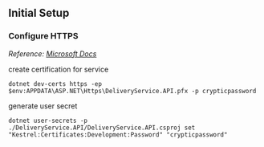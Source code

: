 ## Initial Setup

### Configure HTTPS

_Reference: [Microsoft Docs](https://docs.microsoft.com/en-us/dotnet/core/additional-tools/self-signed-certificates-guide#create-a-self-signed-certificate)_

create certification for service

```
dotnet dev-certs https -ep $env:APPDATA\ASP.NET\Https\DeliveryService.API.pfx -p crypticpassword
```

generate user secret

```
dotnet user-secrets -p ./DeliveryService.API/DeliveryService.API.csproj set "Kestrel:Certificates:Development:Password" "crypticpassword"
```
